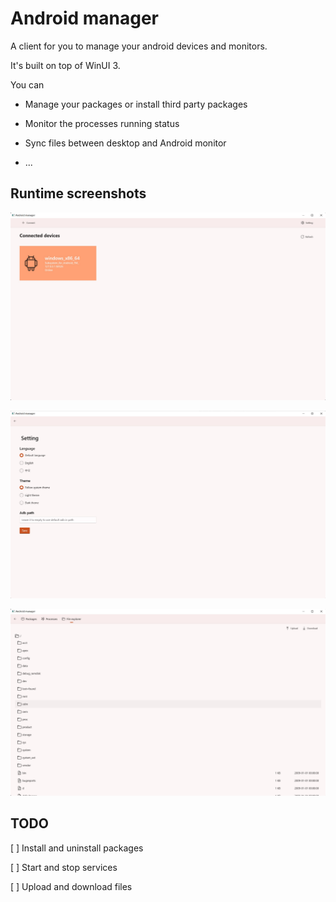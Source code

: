 # Android manager

A client for you to manage your android devices and monitors. 

It's built on top of WinUI 3.

You can

- Manage your packages or install third party packages

- Monitor the processes running status

- Sync files between desktop and Android monitor

- ...

## Runtime screenshots

![](./Assets/runtime-screenshot-01.jpg)

![](./Assets/runtime-screenshot-02.jpg)

![](./Assets/runtime-screenshot-03.jpg)

## TODO

[ ] Install and uninstall packages

[ ] Start and stop services

[ ] Upload and download files

